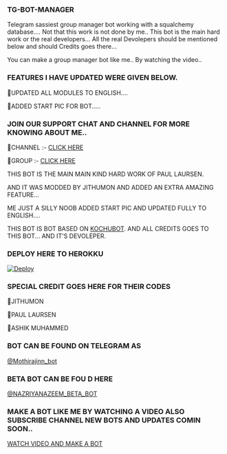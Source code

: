 ### TG-BOT-MANAGER

Telegram sassiest group manager bot working with a squalchemy database.... 
Not that this work is not done by me.. This bot is the main hard work or the real developers... 
All the real Devolepers should be mentioned below and should Credits goes there... 


You can make a group manager bot like me.. By watching the video.. 

### FEATURES I HAVE UPDATED WERE GIVEN BELOW.   

🔰UPDATED ALL MODULES TO ENGLISH.... 

🔰ADDED START PIC FOR BOT..... 



### JOIN OUR SUPPORT CHAT AND CHANNEL FOR MORE KNOWING ABOUT ME..   

🔰CHANNEL :- [CLICK HERE](https://t.me/NN_NAZRIYANAZEEM_BETA) 

🔰GROUP :- [CLICK HERE](https://t.me/NN_NAZRIYANAZEEMBETA) 



THIS BOT IS THE MAIN MAIN KIND HARD WORK OF PAUL LAURSEN. 

AND IT WAS MODDED BY JITHUMON AND ADDED AN EXTRA AMAZING FEATURE... 

ME JUST A SILLY NOOB ADDED START PIC AND UPDATED FULLY TO ENGLISH....

THIS BOT IS BOT BASED ON [KOCHUBOT](https://github.com/jithumon/tgbot). AND ALL CREDITS GOES TO THIS BOT... AND IT'S DEVOLEPER. 


### DEPLOY HERE TO HEROKKU

[![Deploy](https://www.herokucdn.com/deploy/button.svg)](https://www.heroku.com/deploy?template=https://github.com/MR-JINN-OF-TG/TG-BOT) 

 
### SPECIAL CREDIT GOES HERE FOR THEIR CODES 

🔰JITHUMON 

🔰PAUL LAURSEN

🔰ASHIK MUHAMMED 

### BOT CAN BE FOUND ON TELEGRAM AS

[@Mothirajinn_bot](https://t.me/Mothirajinn_bot) 

### BETA BOT CAN BE FOU D HERE
[@NAZRIYANAZEEM_BETA_BOT](https://t.me/NAZRIYANAZEEM_BETA_BOT) 


### MAKE A BOT LIKE ME BY WATCHING A VIDEO ALSO SUBSCRIBE CHANNEL NEW BOTS AND UPDATES COMIN SOON.. 

[WATCH VIDEO AND MAKE A BOT](https://youtu.be/q92-LTGwn9k) 


